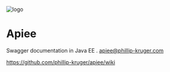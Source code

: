 ![logo](https://raw.githubusercontent.com/phillip-kruger/apiee/master/apiee-core/src/main/webapp/apiee/logo.png) 
# Apiee
Swagger documentation in Java EE . apiee@phillip-kruger.com

https://github.com/phillip-kruger/apiee/wiki
